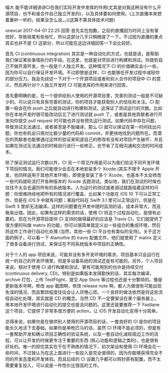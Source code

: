 喵大 能不能详细讲讲CI在我们实际开发中发挥的作用(尤其是对我这种没有什么开源项目，也不和谁合作自己独立开发的)，以及具体要如何使用。(上次直播本来想着重听一听的，结果没怎么说。。)(这算不算具体技术问题)
 
onevcat 
2017-04-01 22:25 回答
首先实在抱歉，之前的直播因为时间上没有掌控好，导致收尾​有些匆忙，所以这部分几乎只稍微提了一下。不过因为直播的重点其实也并不是 CI 这部分，所以可能在这边详细回答一下会比较好。

首先 CI (continuous integration) 其实是一种自动化的方式，也就是说，是帮助我们保证某些事情执行的手段。在这里，也就是对项目进行构建和测试。​你提到自己不做开源开发，也一般是个人独立开发。这种情况下 CI 的价值确实会小一些，因为你可以自行保证开发环境。不过即使是这样，CI 也能够在开发过程中减轻你的部分压力。我会先综述一下对于一个开源项目或者和别人合作的项目中 CI 的意义，然后再针对个人独立开发时 CI 可能发挥的作用来进行回答。

首先要明确的是，在一个提供给别人使用的开源项目里，完善的测试一般是不可缺少的。可以说只有具有完善的测试，你的项目才能获取别人的信任和关注。CI 配置一般会在你 push 之后就自动进行构建和测试，这保证了测试运行的次数。比如你在本地开发时很可能改动后忘了进行测试就 push 了，或者是其他贡献者进行开发向你提交 pull request 时可能也并没有预先运行测试。如果代码中存在问题，导致测试无法通过，或者甚至是不能编译，那么 CI 就可以保证在第一时间找出问题，你也有机会只用对比极少量的代码和 commit，并更快地找到问题所在。而潜在的贡献者也能够通过这样的验证来知道自己的修改有没有对项目产生破坏，并且如果在测试无法通过的时候自行进行一些修正，也节省了互相沟通和交流的时间成本。

除了保证测试运行次数以外，CI 另一个常见作用是可以为我们验证不同开发环境下项目的情况。我们可能很少会去在本地安装多个 Xcode (其实不限于 Apple 开发，也同样适用于其他开发环境)，即使是安装了多个 Xcode，也基本不太会修改一些代码就轮流打开各种版本的 Xcode 去跑测试。类似地，我们在测试的时候也往往不太会去遍历所有的系统版本。人为运行的测试或者调试就面临着这样的问题：你很难持续地把所有的情况进行覆盖，比如某个功能在 iOS 10 下可以正常工作，但是在 iOS 9 中就有问题；某段代码在 Swift 3.1 里可以正常运行，但是在 Swift 3 里却无法编译。这样的问题要在开发中随时监测的话，成本非常大，而且极易出错。因此，如果有这样的需求的话，使用 CI 将这个过程自动化，是很有必要的。现在为开源项目提供 CI 支持的做得最好的应该是 Travis CI，它们就提供了很方便的叫做 matrix 的功能，你可以很简单就定义出一些组合的集成环境，然后将这件工作进行自动化处理 (当然，其他一些 CI 平台也有类似的支持)。关于这方面的例子，可以看一下 Alamofire 的 travis 配置文件，他们就使用了 matrix 定义了很多设备进行测试，来保证在不同系统版本中项目的正确性。

​对于个人的 app 项目来说，可能并没有多开发环境的需求，项目基本只会运行在统一的自己的开发环境里，但是多设备系统的测试还是有可能的。另外，个人项目来说，相对于使用 CI 进行构建和测试，更有可能用到的也许是持续交付 (continuous delivery, CD)。特别是如果版本发得勤快的话，其实每次编译，archive 打包，上传 TestFlight，提交 App Store 等过程也还是十分繁琐的。像是更新版本号啊，修改 app 截图啊，修改 release note 啊，都人为做很有可能出现失误的情况，而且繁琐程度往往会让人厌倦心烦。一个良好的做法依然是将这些流程自动化处理，其实就是 CD 的概念。当然 CD 不一定要架设在某个服务器上，用本地开发环境进行自动化的提交也是没问题的。这里还是要推荐一下 Fastlane 这个项目，它提供了非常多很方便的 action，让 iOS 开发自动化变得十分简单。

​总得来说，如果你是在做供别人使用的开源项目的话，一套良好的 CI 是你的项目能长久地活下去基础。如果你是单枪匹马的话，虽然 CI 环境不是必须的，但是有一套帮助开发和确认项目正确性的验证系统，以及一套自动化减轻周边工作的流程，可以让开发的时候更专注于重要的东西 (核心功能和逻辑之类的)，也是很有好处的。唯一的担忧其实在于在不熟练的情况下，初次架设和使用 CI 环境会花一些时间，不过我认为在这上面进行一些投入是完全值得的，因为你能够获得完全不同的开发态度和开发体验。而且后续的 CI 设置几乎都可以照抄原有配置，而不太需要重复投入，可以说是一件性价比很高的工作。

